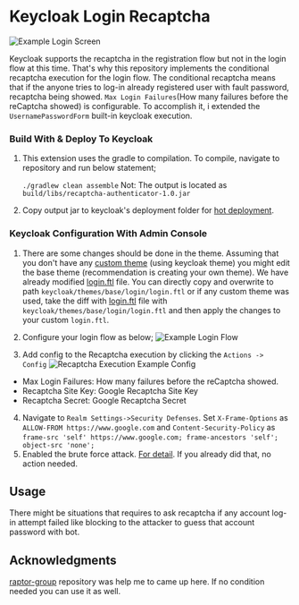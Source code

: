 

# Keycloak Login Recaptcha

![Example Login Screen](https://github.com/muhammedyalcin/keycloak-login-recaptcha/blob/main/screenshots/login-sc.gif?raw=true)
 
Keycloak supports the recaptcha in the registration flow but not in the login flow at this time. That's why this repository implements the conditional recaptcha execution  for the login flow.  The conditional recaptcha means that if the anyone tries to log-in already registered user with fault password, recaptcha being showed. `Max Login Failures`(How many failures before the reCaptcha showed) is configurable. To accomplish it, i extended the `UsernamePasswordForm` built-in keycloak execution. 


### Build With & Deploy To Keycloak

 1. This extension uses the gradle to compilation. To compile, navigate to repository and run below statement;

    `./gradlew clean assemble`
Not: The output is located as `build/libs/recaptcha-authenticator-1.0.jar`
2.  Copy output jar to keycloak's deployment folder for [hot deployment](https://www.keycloak.org/docs/latest/server_development/#using-the-keycloak-deployer). 


### Keycloak Configuration With Admin Console

1. There are some changes should be done in the theme. Assuming that you don't have any [custom theme](https://www.keycloak.org/docs/latest/server_development/#_theme_selector) (using keycloak theme) you might  edit the base theme (recommendation is creating your own theme).  We have already modified [login.ftl](https://github.com/muhammedyalcin/keycloak-login-recaptcha-by-condition/blob/main/resources/login.ftl)  file. You can directly copy and overwrite to path `keycloak/themes/base/login/login.ftl` or if any custom theme was used, take the diff with [login.ftl](https://github.com/muhammedyalcin/keycloak-login-recaptcha-by-condition/blob/main/resources/login.ftl)  file with `keycloak/themes/base/login/login.ftl` and then apply the changes to your custom `login.ftl`. 
2. Configure your login flow as below;
![Example Login Flow](https://github.com/muhammedyalcin/keycloak-login-recaptcha/blob/main/screenshots/loginflow.png?raw=true)

3. Add config to  the Recaptcha execution by clicking the `Actions -> Config` 
![Recaptcha Execution Example Config](https://github.com/muhammedyalcin/keycloak-login-recaptcha/blob/main/screenshots/recaptchaconfig.png?raw=true)

- Max Login Failures: How many failures before the reCaptcha showed.
- Recaptcha Site Key: Google Recaptcha Site Key
- Recaptcha Secret: Google Recaptcha Secret

4.  Navigate to `Realm Settings->Security Defenses`. Set  `X-Frame-Options` as `ALLOW-FROM https://www.google.com` and `Content-Security-Policy` as `frame-src 'self' https://www.google.com; frame-ancestors 'self'; object-src 'none';`
5. Enabled the brute force attack. [For detail](https://github.com/keycloak/keycloak-documentation/blob/main/server_admin/topics/threat/brute-force.adoc). If you already did that, no action needed. 

## Usage

There might be situations that requires to ask recaptcha if any account log-in  attempt failed like blocking to the attacker to guess that account password with bot. 

##  Acknowledgments

[raptor-group](https://github.com/raptor-group/keycloak-login-recaptcha) repository was help me to came up here. If no condition needed you can use it  as well. 
